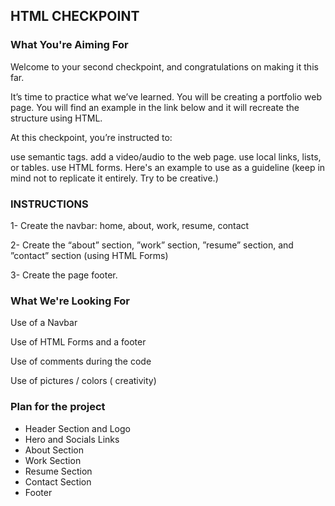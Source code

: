 ## HTML CHECKPOINT
###   What You're Aiming For

Welcome to your second checkpoint, and congratulations on making it this far.

It’s time to practice what we’ve learned.  You will be creating a portfolio web page. You will find an example in the link below and it will recreate the structure using HTML.

At this checkpoint, you’re instructed to:

use semantic tags.
add a video/audio to the web page.
use local links, lists, or tables.
use HTML forms.
Here's an example to use as a guideline (keep in mind not to replicate it entirely. Try to be creative.)


### INSTRUCTIONS 

1- Create the navbar: home, about, work, resume, contact

2- Create the “about” section, ”work” section, ”resume” section, and ”contact” section (using HTML Forms)

3- Create the page footer.


### What We're Looking For

Use of a Navbar

Use of HTML Forms and a footer

Use of comments during the code

Use of pictures / colors ( creativity)


### Plan for the project

-  Header Section and Logo
- Hero and Socials Links
- About Section
- Work Section
- Resume Section
- Contact Section
- Footer